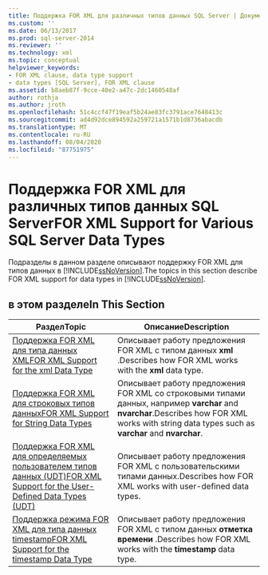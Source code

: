 ```yaml
---
title: Поддержка FOR XML для различных типов данных SQL Server | Документация Майкрософт
ms.custom: ''
ms.date: 06/13/2017
ms.prod: sql-server-2014
ms.reviewer: ''
ms.technology: xml
ms.topic: conceptual
helpviewer_keywords:
- FOR XML clause, data type support
- data types [SQL Server], FOR XML clause
ms.assetid: b8aeb87f-9cce-40e2-a47c-2dc1460548af
author: rothja
ms.author: jroth
ms.openlocfilehash: 51c4ccf47f19eaf5b24ae83fc3791ace7648413c
ms.sourcegitcommit: ad4d92dce894592a259721a1571b1d8736abacdb
ms.translationtype: MT
ms.contentlocale: ru-RU
ms.lasthandoff: 08/04/2020
ms.locfileid: "87751975"
---
```

# <a name="for-xml-support-for-various-sql-server-data-types"></a><span data-ttu-id="53c09-102">Поддержка FOR XML для различных типов данных SQL Server</span><span class="sxs-lookup"><span data-stu-id="53c09-102">FOR XML Support for Various SQL Server Data Types</span></span>
  <span data-ttu-id="53c09-103">Подразделы в данном разделе описывают поддержку FOR XML для типов данных в [!INCLUDE[ssNoVersion](../../includes/ssnoversion-md.md)].</span><span class="sxs-lookup"><span data-stu-id="53c09-103">The topics in this section describe FOR XML support for data types in [!INCLUDE[ssNoVersion](../../includes/ssnoversion-md.md)].</span></span>  
  
## <a name="in-this-section"></a><span data-ttu-id="53c09-104">в этом разделе</span><span class="sxs-lookup"><span data-stu-id="53c09-104">In This Section</span></span>  
  
|<span data-ttu-id="53c09-105">Раздел</span><span class="sxs-lookup"><span data-stu-id="53c09-105">Topic</span></span>|<span data-ttu-id="53c09-106">Описание</span><span class="sxs-lookup"><span data-stu-id="53c09-106">Description</span></span>|  
|-----------|-----------------|  
|[<span data-ttu-id="53c09-107">Поддержка FOR XML для типа данных XML</span><span class="sxs-lookup"><span data-stu-id="53c09-107">FOR XML Support for the xml Data Type</span></span>](for-xml-support-for-the-xml-data-type.md)|<span data-ttu-id="53c09-108">Описывает работу предложения FOR XML с типом данных **xml** .</span><span class="sxs-lookup"><span data-stu-id="53c09-108">Describes how FOR XML works with the **xml** data type.</span></span>|  
|[<span data-ttu-id="53c09-109">Поддержка FOR XML для строковых типов данных</span><span class="sxs-lookup"><span data-stu-id="53c09-109">FOR XML Support for String Data Types</span></span>](for-xml-support-for-string-data-types.md)|<span data-ttu-id="53c09-110">Описывает работу предложения FOR XML со строковыми типами данных, например **varchar** and **nvarchar**.</span><span class="sxs-lookup"><span data-stu-id="53c09-110">Describes how FOR XML works with string data types such as **varchar** and **nvarchar**.</span></span>|  
|[<span data-ttu-id="53c09-111">Поддержка FOR XML для определяемых пользователем типов данных (UDT)</span><span class="sxs-lookup"><span data-stu-id="53c09-111">FOR XML Support for the User-Defined Data Types &#40;UDT&#41;</span></span>](for-xml-support-for-the-user-defined-data-types-udt.md)|<span data-ttu-id="53c09-112">Описывает работу предложения FOR XML с пользовательскими типами данных.</span><span class="sxs-lookup"><span data-stu-id="53c09-112">Describes how FOR XML works with user-defined data types.</span></span>|  
|[<span data-ttu-id="53c09-113">Поддержка режима FOR XML для типа данных timestamp</span><span class="sxs-lookup"><span data-stu-id="53c09-113">FOR XML Support for the timestamp Data Type</span></span>](for-xml-support-for-the-timestamp-data-type.md)|<span data-ttu-id="53c09-114">Описывает работу предложения FOR XML с типом данных **отметка времени** .</span><span class="sxs-lookup"><span data-stu-id="53c09-114">Describes how FOR XML works with the **timestamp** data type.</span></span>|  
  
  
